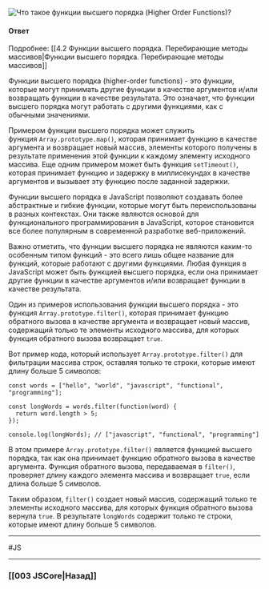 ![Что такое функции высшего порядка (Higher Order Functions)?](https://youtu.be/1eIRTdgzHtw?t=426)

#### Ответ

Подробнее: [[4.2 Функции высшего порядка.  Перебирающие методы массивов|Функции высшего порядка.  Перебирающие методы массивов]]

Функции высшего порядка (higher-order functions) - это функции, которые могут принимать другие функции в качестве аргументов и/или возвращать функции в качестве результата. Это означает, что функции высшего порядка могут работать с другими функциями, как с обычными значениями.

Примером функции высшего порядка может служить функция `Array.prototype.map()`, которая принимает функцию в качестве аргумента и возвращает новый массив, элементы которого получены в результате применения этой функции к каждому элементу исходного массива. Еще одним примером может быть функция `setTimeout()`, которая принимает функцию и задержку в миллисекундах в качестве аргументов и вызывает эту функцию после заданной задержки.

Функции высшего порядка в JavaScript позволяют создавать более абстрактные и гибкие функции, которые могут быть переиспользованы в разных контекстах. Они также являются основой для функционального программирования в JavaScript, которое становится все более популярным в современной разработке веб-приложений.

Важно отметить, что функции высшего порядка не являются каким-то особенным типом функций - это всего лишь общее название для функций, которые работают с другими функциями. Любая функция в JavaScript может быть функцией высшего порядка, если она принимает другие функции в качестве аргументов и/или возвращает функции в качестве результата.

Один из примеров использования функции высшего порядка - это функция `Array.prototype.filter()`, которая принимает функцию обратного вызова в качестве аргумента и возвращает новый массив, содержащий только те элементы исходного массива, для которых функция обратного вызова возвращает `true`.

Вот пример кода, который использует `Array.prototype.filter()` для фильтрации массива строк, оставляя только те строки, которые имеют длину больше 5 символов:

```
const words = ["hello", "world", "javascript", "functional", "programming"];

const longWords = words.filter(function(word) {
  return word.length > 5;
});

console.log(longWords); // ["javascript", "functional", "programming"]
```

В этом примере `Array.prototype.filter()` является функцией высшего порядка, так как она принимает функцию обратного вызова в качестве аргумента. Функция обратного вызова, передаваемая в `filter()`, проверяет длину каждого элемента массива и возвращает `true`, если длина больше 5 символов.

Таким образом, `filter()` создает новый массив, содержащий только те элементы исходного массива, для которых функция обратного вызова вернула `true`. В результате `longWords` содержит только те строки, которые имеют длину больше 5 символов.



___
 #JS 

___

### [[003 JSCore|Назад]]
